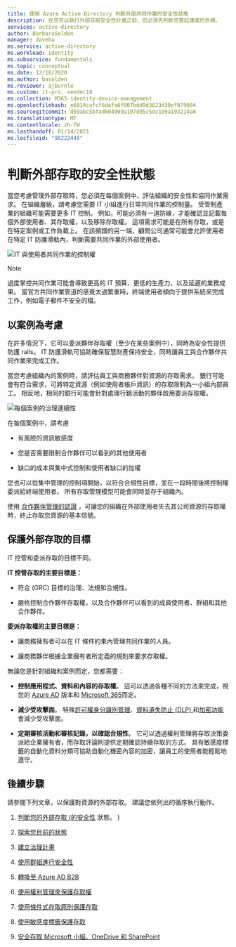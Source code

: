 ```yaml
---
title: 使用 Azure Active Directory 判斷外部共同作業的安全性狀態
description: 在您可以執行外部存取安全性計畫之前，您必須先判斷您嘗試達成的目標。
services: active-directory
author: BarbaraSelden
manager: daveba
ms.service: active-directory
ms.workload: identity
ms.subservice: fundamentals
ms.topic: conceptual
ms.date: 12/18/2020
ms.author: baselden
ms.reviewer: ajburnle
ms.custom: it-pro, seodec18
ms.collection: M365-identity-device-management
ms.openlocfilehash: e6814cafcf6dafa6f007bdd9d3623d30ef079084
ms.sourcegitcommit: d59abc5bfad604909a107d05c5dc1b9a193214a8
ms.translationtype: MT
ms.contentlocale: zh-TW
ms.lasthandoff: 01/14/2021
ms.locfileid: "98222440"
---
```

# <a name="determine-your-security-posture-for-external-access"></a>判斷外部存取的安全性狀態 

當您考慮管理外部存取時，您必須在每個案例中，評估組織的安全性和協同作業需求。 在組織層級，請考慮您需要 IT 小組進行日常共同作業的控制量。 受管制產業的組織可能需要更多 IT 控制。 例如，可能必須有一道防線，才能確認並記載每個外部使用者、其存取權，以及移除存取權。 這項需求可能是在所有存取，或是在特定案例或工作負載上。 在該頻譜的另一端，顧問公司通常可能會允許使用者在特定 IT 防護滑軌內，判斷需要共同作業的外部使用者。 

![IT 與使用者共同作業的控制權](media/secure-external-access/1-overall-control.png)

> [!NOTE]
> 過度掌控共同作業可能會導致更高的 IT 預算、更低的生產力，以及延遲的業務成果。 當官方共同作業管道的感覺太過繁重時，終端使用者傾向于提供系統來完成工作，例如電子郵件不安全的檔。

## <a name="think-in-terms-of-scenarios"></a>以案例為考慮

在許多情況下，它可以委派夥伴存取權（至少在某些案例中），同時為安全性提供防護 rails。 IT 防護滑軌可協助確保智慧財產保持安全，同時讓員工與合作夥伴共同作業來完成工作。

當您考慮組織內的案例時，請評估員工與商務夥伴對資源的存取需求。 銀行可能會有符合需求，可將特定資源（例如使用者帳戶資訊）的存取限制為一小組內部員工。 相反地，相同的銀行可能會針對處理行銷活動的夥伴啟用委派存取權。

![每個案例的治理連續性](media\secure-external-access\1-scenarios.png)

在每個案例中，請考慮 

* 有風險的資訊敏感度

* 您是否需要限制合作夥伴可以看到的其他使用者

* 缺口的成本與集中式控制和使用者缺口的加權

 您也可以從集中管理的控制項開始，以符合合規性目標，並在一段時間後將控制權委派給終端使用者。 所有存取管理模型可能會同時並存于組織內。 

使用 [合作夥伴管理的認證](../external-identities/what-is-b2b.md) ，可讓您的組織在外部使用者失去其公司資源的存取權時，終止存取您資源的基本信號。

## <a name="goals-of-securing-external-access"></a>保護外部存取的目標

IT 控管和委派存取的目標不同。

**IT 控管存取的主要目標是：**

* 符合 (GRC) 目標的治理、法規和合規性。 

* 嚴格控制合作夥伴存取權，以及合作夥伴可以看到的成員使用者、群組和其他合作夥伴。

**委派存取權的主要目標是：**

* 讓商務擁有者可以在 IT 條件約束內管理共同作業的人員。

* 讓商務夥伴根據企業擁有者所定義的規則來要求存取權。

無論您是針對組織和案例而定，您都需要： 

* **控制應用程式、資料和內容的存取權**。 這可以透過各種不同的方法來完成，視您的 [Azure AD](https://azure.microsoft.com/pricing/details/active-directory/) 版本和 [Microsoft 365](https://www.microsoft.com/microsoft-365/compare-microsoft-365-enterprise-plans)而定。 

* **減少受攻擊面**。 特殊[許可權身分識別管理](../privileged-identity-management/pim-configure.md)、[資料遺失防止 (DLP) ](https://docs.microsoft.com/exchange/security-and-compliance/data-loss-prevention/data-loss-prevention)和[加密功能](https://docs.microsoft.com/exchange/security-and-compliance/data-loss-prevention/data-loss-prevention)會減少受攻擊面。

* **定期審核活動和審核記錄，以確認合規性**。 它可以透過權利管理將存取決策委派給企業擁有者，而存取評論則提供定期確認持續存取的方式。 具有敏感度標籤的自動化資料分類可協助自動化機密內容的加密，讓員工的使用者能輕鬆地遵守。

## <a name="next-steps"></a>後續步驟 

請參閱下列文章，以保護對資源的外部存取。 建議您依列出的循序執行動作。

1. [判斷您的外部存取 (的安全性](1-secure-access-posture.md) 狀態。 ) 

2. [探索您目前的狀態](2-secure-access-current-state.md)

3. [建立治理計畫](3-secure-access-plan.md)

4. [使用群組進行安全性](4-secure-access-groups.md)

5. [轉換至 Azure AD B2B](5-secure-access-b2b.md)

6. [使用權利管理來保護存取權](6-secure-access-entitlement-managment.md)

7. [使用條件式存取原則保護存取](7-secure-access-conditional-access.md)

8. [使用敏感度標籤保護存取](8-secure-access-sensitivity-labels.md)

9. [安全存取 Microsoft 小組、OneDrive 和 SharePoint](9-secure-access-teams-sharepoint.md)
 

 
